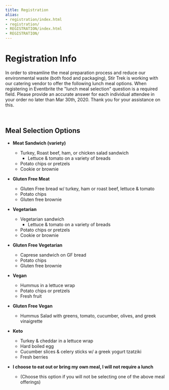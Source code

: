```yaml
---
title: Registration
alias:
- registration/index.html
- registration/
- REGISTRATION/index.html
- REGISTRATION/
---
```


# Registration Info

<div class="icon-hr"></div>

In order to streamline the meal preparation process and reduce our environmental waste (both food and packaging), Stir Trek is working with our catering vendor to offer the following lunch meal options.  When registering in Eventbrite the "lunch meal selection" question is a required field.  Please provide an accurate answer for each individual attendee in your order no later than Mar 30th, 2020.  Thank you for your assistance on this.

<br />

## Meal Selection Options

<div class="icon-hr"></div>

- **Meat Sandwich (variety)**
  - Turkey, Roast beef, ham, or chicken salad sandwich
    - Lettuce & tomato on a variety of breads
  - Potato chips or pretzels
  - Cookie or brownie

- **Gluten Free Meat**
  - Gluten Free bread w/ turkey, ham or roast beef, lettuce & tomato
  - Potato chips
  - Gluten free brownie

- **Vegetarian**
  - Vegetarian sandwich
    - Lettuce & tomato on a variety of breads
  - Potato chips or pretzels
  - Cookie or brownie

- **Gluten Free Vegetarian**
  - Caprese sandwich on GF bread
  - Potato chips
  - Gluten free brownie

- **Vegan**
  - Hummus in a lettuce wrap
  - Potato chips or pretzels
  - Fresh fruit

- **Gluten Free Vegan**
  - Hummus Salad with greens, tomato, cucumber, olives, and greek vinaigrette

- **Keto**
  - Turkey & cheddar in a lettuce wrap
  - Hard boiled egg
  - Cucumber slices & celery sticks w/ a greek yogurt tzatziki
  - Fresh berries

- **I choose to eat out or bring my own meal, I will not require a lunch**
  - (Choose this option if you will not be selecting one of the above meal offerings)
